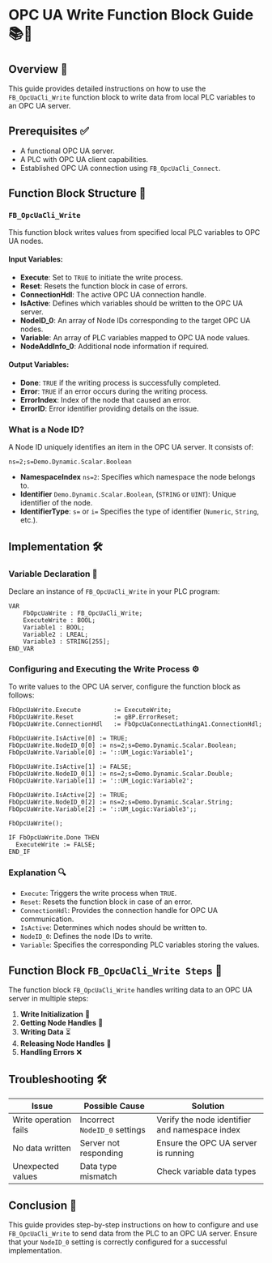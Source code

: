 # OPC UA Write Function Block Guide 📚🔧

## Overview 🚀

This guide provides detailed instructions on how to use the `FB_OpcUaCli_Write` function block to write data from local PLC variables to an OPC UA server.

## Prerequisites ✅

- A functional OPC UA server.
- A PLC with OPC UA client capabilities.
- Established OPC UA connection using `FB_OpcUaCli_Connect`.

## Function Block Structure 🏧

### `FB_OpcUaCli_Write`

This function block writes values from specified local PLC variables to OPC UA nodes.

#### Input Variables:

- **Execute**: Set to `TRUE` to initiate the write process.
- **Reset**: Resets the function block in case of errors.
- **ConnectionHdl**: The active OPC UA connection handle.
- **IsActive**: Defines which variables should be written to the OPC UA server.
- **NodeID_0**: An array of Node IDs corresponding to the target OPC UA nodes.
- **Variable**: An array of PLC variables mapped to OPC UA node values.
- **NodeAddInfo_0**: Additional node information if required.

#### Output Variables:

- **Done**: `TRUE` if the writing process is successfully completed.
- **Error**: `TRUE` if an error occurs during the writing process.
- **ErrorIndex**: Index of the node that caused an error.
- **ErrorID**: Error identifier providing details on the issue.

### **What is a Node ID?**

A Node ID uniquely identifies an item in the OPC UA server. It consists of:

`ns=2;s=Demo.Dynamic.Scalar.Boolean`

- **NamespaceIndex** `ns=2`: Specifies which namespace the node belongs to.
- **Identifier** `Demo.Dynamic.Scalar.Boolean`, (`STRING` or `UINT`): Unique identifier of the node.
- **IdentifierType**: `s=` or `i=` Specifies the type of identifier (`Numeric`, `String`, etc.).

## Implementation 🛠️

### **Variable Declaration 📝**

Declare an instance of `FB_OpcUaCli_Write` in your PLC program:

```structured-text
VAR
    FbOpcUaWrite : FB_OpcUaCli_Write;
    ExecuteWrite : BOOL;
    Variable1 : BOOL;
    Variable2 : LREAL;
    Variable3 : STRING[255];
END_VAR
```

### **Configuring and Executing the Write Process ⚙️**

To write values to the OPC UA server, configure the function block as follows:

```structured-text
FbOpcUaWrite.Execute         := ExecuteWrite;
FbOpcUaWrite.Reset           := gBP.ErrorReset;
FbOpcUaWrite.ConnectionHdl   := FbOpcUaConnectLathingA1.ConnectionHdl;

FbOpcUaWrite.IsActive[0] := TRUE;
FbOpcUaWrite.NodeID_0[0] := ns=2;s=Demo.Dynamic.Scalar.Boolean;
FbOpcUaWrite.Variable[0] := '::UM_Logic:Variable1';

FbOpcUaWrite.IsActive[1] := FALSE;
FbOpcUaWrite.NodeID_0[1] := ns=2;s=Demo.Dynamic.Scalar.Double;
FbOpcUaWrite.Variable[1] := '::UM_Logic:Variable2';

FbOpcUaWrite.IsActive[2] := TRUE;
FbOpcUaWrite.NodeID_0[2] := ns=2;s=Demo.Dynamic.Scalar.String;
FbOpcUaWrite.Variable[2] := '::UM_Logic:Variable3';;

FbOpcUaWrite();

IF FbOpcUaWrite.Done THEN
  ExecuteWrite := FALSE;
END_IF
```

### **Explanation 🔍**

- `Execute`: Triggers the write process when `TRUE`.
- `Reset`: Resets the function block in case of an error.
- `ConnectionHdl`: Provides the connection handle for OPC UA communication.
- `IsActive`: Determines which nodes should be written to.
- `NodeID_0`: Defines the node IDs to write.
- `Variable`: Specifies the corresponding PLC variables storing the values.

## Function Block `FB_OpcUaCli_Write Steps` 🔄

The function block `FB_OpcUaCli_Write` handles writing data to an OPC UA server in multiple steps:

1. **Write Initialization** 🌟
2. **Getting Node Handles** 🔗
3. **Writing Data** ⏳
4. **Releasing Node Handles** 🔄
5. **Handling Errors** ❌

## Troubleshooting 🛠️

| Issue                | Possible Cause                | Solution                                       |
| -------------------- | ----------------------------- | ---------------------------------------------- |
| Write operation fails | Incorrect `NodeID_0` settings | Verify the node identifier and namespace index |
| No data written     | Server not responding         | Ensure the OPC UA server is running            |
| Unexpected values    | Data type mismatch            | Check variable data types                      |

## Conclusion 🎯

This guide provides step-by-step instructions on how to configure and use `FB_OpcUaCli_Write` to send data from the PLC to an OPC UA server. Ensure that your `NodeID_0` setting is correctly configured for a successful implementation.
